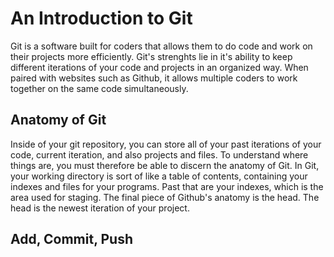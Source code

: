 
# An Introduction to Git

Git is a software built for coders that allows them to do code and work on their projects more efficiently. Git's strenghts lie in it's ability to keep different iterations of your code and projects in an organized way. When paired with websites such as Github, it allows multiple coders to work together on the same code simultaneously.

## Anatomy of Git

Inside of your git repository, you can store all of your past iterations of your code, current iteration, and also projects and files. To understand where things are, you must therefore be able to discern the anatomy of Git. In Git, your working directory is sort of like a table of contents, containing your indexes and files for your programs. Past that are your indexes, which is the area used for staging. The final piece of Github's anatomy is the head. The head is the newest iteration of your project.

## Add, Commit, Push